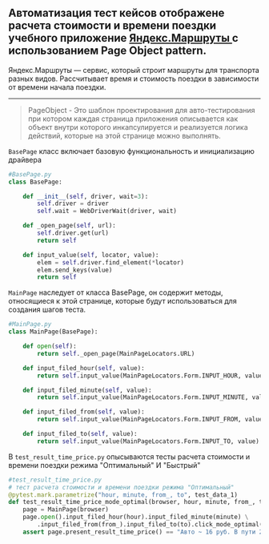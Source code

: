 ## Автоматизация тест кейсов отображене расчета стоимости и времени поездки учебного приложение [Яндекс.Маршруты ](https://qa-routes.praktikum-services.ru/ "Яндекс.Маршруты") с использованием Page Object pattern.
  
 Яндекс.Маршруты — сервис, который строит маршруты для транспорта разных видов. Рассчитывает время и стоимость поездки в зависимости от времени начала поездки.
***

 
 
 
 
 
 > PageObject - Это шаблон проектирования для авто-тестирования при котором
каждая страница приложения описывается как объект внутри которого
инкапсулируется и реализуется логика действий, которые на этой странице
можно выполнять.



`BasePage` класс включает базовую функциональность и инициализацию драйвера

```python
#BasePage.py
class BasePage:

    def __init__(self, driver, wait=3):
        self.driver = driver
        self.wait = WebDriverWait(driver, wait)

    def _open_page(self, url):
        self.driver.get(url)
        return self

    def input_value(self, locator, value):
        elem = self.driver.find_element(*locator)
        elem.send_keys(value)
        return self
```
`MainPage`  наследует  от класса BasePage, он содержит методы, относящиеся к этой странице, которые будут использоваться для создания шагов теста.
```python
#MainPage.py
class MainPage(BasePage):

    def open(self):
        return self._open_page(MainPageLocators.URL)

    def input_filed_hour(self, value):
        return self.input_value(MainPageLocators.Form.INPUT_HOUR, value)

    def input_filed_minute(self, value):
        return self.input_value(MainPageLocators.Form.INPUT_MINUTE, value)

    def input_filed_from(self, value):
        return self.input_value(MainPageLocators.Form.INPUT_FROM, value)

    def input_filed_to(self, value):
        return self.input_value(MainPageLocators.Form.INPUT_TO, value)
```        

В `test_result_time_price.py` опысываются тесты расчета стоимости и времени поездки режима "Оптимальный" И "Быстрый"

```python
#test_result_time_price.py
# тест расчета стоимости и времени поездки режима "Оптимальный"
@pytest.mark.parametrize("hour, minute, from_, to", test_data_1)
def test_result_time_price_mode_optimal(browser, hour, minute, from_, to):
    page = MainPage(browser)
    page.open().input_filed_hour(hour).input_filed_minute(minute) \
        .input_filed_from(from_).input_filed_to(to).click_mode_optimal()
    assert page.present_result_time_price() == "Авто ~ 16 руб. В пути 2 мин."
```
